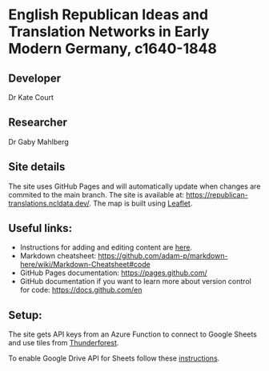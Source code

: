 # English Republican Ideas and Translation Networks in Early Modern Germany, c1640-1848

## Developer
Dr Kate Court

## Researcher
Dr Gaby Mahlberg

## Site details
The site uses GitHub Pages and will automatically update when changes are commited to the main branch. The site is available at: https://republican-translations.ncldata.dev/.
The map is built using [Leaflet](https://leafletjs.com/).

## Useful links:
* Instructions for adding and editing content are [here](HowToAddContent.md).
* Markdown cheatsheet: https://github.com/adam-p/markdown-here/wiki/Markdown-Cheatsheet#code
* GitHub Pages documentation: https://pages.github.com/
* GitHub documentation if you want to learn more about version control for code: https://docs.github.com/en 

## Setup:
The site gets API keys from an Azure Function to connect to Google Sheets and use tiles from [Thunderforest](https://www.thunderforest.com/tutorials/leaflet/). 

To enable Google Drive API for Sheets follow these [instructions](https://developers.google.com/drive/api/v3/enable-drive-api).
